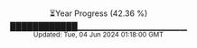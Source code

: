 <p align="center">
⏳Year Progress (42.36 %) <br>
████████████▁▁▁▁▁▁▁▁▁▁▁▁▁▁▁▁▁▁ <br>
<sub>Updated: Tue, 04 Jun 2024 01:18:00 GMT</sub>
</p>

